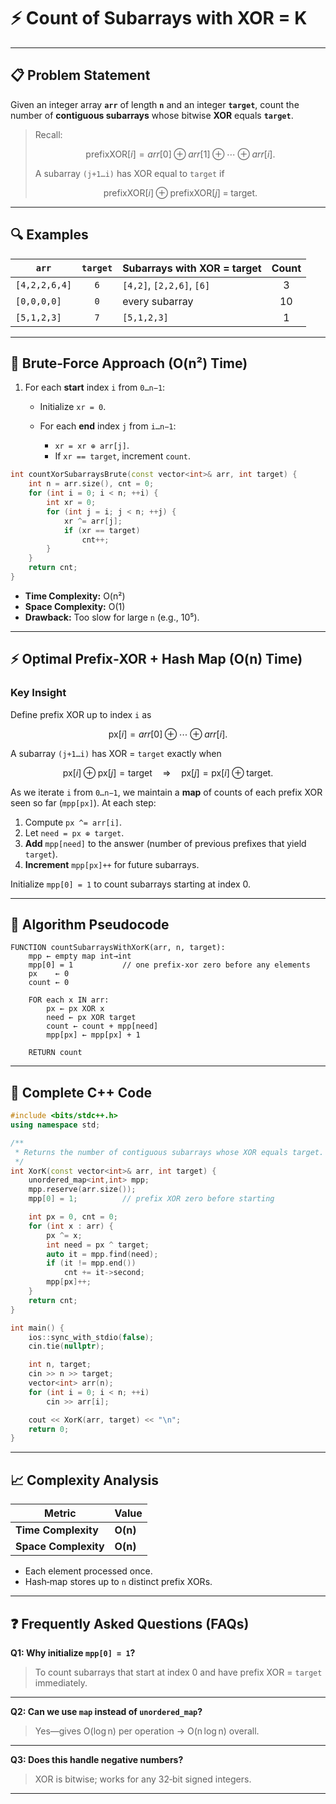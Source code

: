 # ⚡ Count of Subarrays with XOR = K

---

## 📋 Problem Statement

Given an integer array **`arr`** of length **`n`** and an integer **`target`**, count the number of **contiguous subarrays** whose bitwise **XOR** equals **`target`**.

> Recall:
>
> $$
> \text{prefixXOR}[i] = arr[0] \oplus arr[1] \oplus \cdots \oplus arr[i].
> $$
>
> A subarray `(j+1…i)` has XOR equal to `target` if
>
> $$
> \text{prefixXOR}[i] \;\oplus\; \text{prefixXOR}[j] \;=\; \text{target}.
> $$

---

## 🔍 Examples

| `arr`         | `target` | Subarrays with XOR = target | Count |
| ------------- | :------: | --------------------------- | :---: |
| `[4,2,2,6,4]` |    `6`   | `[4,2]`, `[2,2,6]`, `[6]`   |   3   |
| `[0,0,0,0]`   |    `0`   | every subarray              |   10  |
| `[5,1,2,3]`   |    `7`   | `[5,1,2,3]`                 |   1   |

---

## 🐢 Brute‑Force Approach (O(n²) Time)

1. For each **start** index `i` from `0…n−1`:

   * Initialize `xr = 0`.
   * For each **end** index `j` from `i…n−1`:

     * `xr = xr ⊕ arr[j]`.
     * If `xr == target`, increment `count`.

```cpp
int countXorSubarraysBrute(const vector<int>& arr, int target) {
    int n = arr.size(), cnt = 0;
    for (int i = 0; i < n; ++i) {
        int xr = 0;
        for (int j = i; j < n; ++j) {
            xr ^= arr[j];
            if (xr == target)
                cnt++;
        }
    }
    return cnt;
}
```

* **Time Complexity:** O(n²)
* **Space Complexity:** O(1)
* **Drawback:** Too slow for large `n` (e.g., 10⁵).

---

## ⚡ Optimal Prefix‑XOR + Hash Map (O(n) Time)

### **Key Insight**

Define prefix XOR up to index `i` as

$$
\text{px}[i] = arr[0]\oplus\cdots\oplus arr[i].
$$

A subarray `(j+1…i)` has XOR = `target` exactly when

$$
\text{px}[i] \;\oplus\; \text{px}[j] = \text{target} 
\quad\Longrightarrow\quad
\text{px}[j] = \text{px}[i] \;\oplus\; \text{target}.
$$

As we iterate `i` from `0…n−1`, we maintain a **map** of counts of each prefix XOR seen so far (`mpp[px]`). At each step:

1. Compute `px ^= arr[i]`.
2. Let `need = px ⊕ target`.
3. **Add** `mpp[need]` to the answer (number of previous prefixes that yield `target`).
4. **Increment** `mpp[px]++` for future subarrays.

Initialize `mpp[0] = 1` to count subarrays starting at index 0.

---

## 📝 Algorithm Pseudocode

```text
FUNCTION countSubarraysWithXorK(arr, n, target):
    mpp ← empty map int→int
    mpp[0] = 1           // one prefix-xor zero before any elements
    px    ← 0
    count ← 0

    FOR each x IN arr:
        px ← px XOR x
        need ← px XOR target
        count ← count + mpp[need]
        mpp[px] ← mpp[px] + 1

    RETURN count
```

---

## 💾 Complete C++ Code

```cpp
#include <bits/stdc++.h>
using namespace std;

/**
 * Returns the number of contiguous subarrays whose XOR equals target.
 */
int XorK(const vector<int>& arr, int target) {
    unordered_map<int,int> mpp;
    mpp.reserve(arr.size());
    mpp[0] = 1;          // prefix XOR zero before starting

    int px = 0, cnt = 0;
    for (int x : arr) {
        px ^= x;
        int need = px ^ target;
        auto it = mpp.find(need);
        if (it != mpp.end())
            cnt += it->second;
        mpp[px]++;
    }
    return cnt;
}

int main() {
    ios::sync_with_stdio(false);
    cin.tie(nullptr);

    int n, target;
    cin >> n >> target;
    vector<int> arr(n);
    for (int i = 0; i < n; ++i)
        cin >> arr[i];

    cout << XorK(arr, target) << "\n";
    return 0;
}
```

---

## 📈 Complexity Analysis

| Metric               | Value    |
| -------------------- | -------- |
| **Time Complexity**  | **O(n)** |
| **Space Complexity** | **O(n)** |

* Each element processed once.
* Hash‑map stores up to `n` distinct prefix XORs.

---

## ❓ Frequently Asked Questions (FAQs)

**Q1: Why initialize `mpp[0] = 1`?**

> To count subarrays that start at index 0 and have prefix XOR = `target` immediately.

---

**Q2: Can we use `map` instead of `unordered_map`?**

> Yes—gives O(log n) per operation → O(n log n) overall.

---

**Q3: Does this handle negative numbers?**

> XOR is bitwise; works for any 32‑bit signed integers.

---

